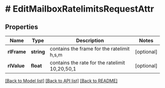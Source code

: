# # EditMailboxRatelimitsRequestAttr

## Properties

Name | Type | Description | Notes
------------ | ------------- | ------------- | -------------
**rlFrame** | **string** | contains the frame for the ratelimit h,s,m | [optional]
**rlValue** | **float** | contains the rate for the ratelimit 10,20,50,1 | [optional]

[[Back to Model list]](../../README.md#models) [[Back to API list]](../../README.md#endpoints) [[Back to README]](../../README.md)
